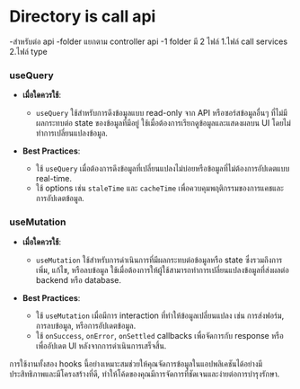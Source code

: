 # Directory is call api

-สำหรับต่อ api
-folder แยกตาม controller api
-1 folder มี 2 ไฟล์ 1.ไฟล์ call services 2.ไฟล์ type

### useQuery
- **เมื่อใดควรใช้**:
  - `useQuery` ใช้สำหรับการดึงข้อมูลแบบ read-only จาก API หรือซอร์สข้อมูลอื่นๆ ที่ไม่มีผลกระทบต่อ state ของข้อมูลที่มีอยู่ ใช้เมื่อต้องการเรียกดูข้อมูลและแสดงผลบน UI โดยไม่ทำการเปลี่ยนแปลงข้อมูล.

- **Best Practices**:
  - ใช้ `useQuery` เมื่อต้องการดึงข้อมูลที่เปลี่ยนแปลงไม่บ่อยหรือข้อมูลที่ไม่ต้องการอัปเดตแบบ real-time.
  - ใช้ options เช่น `staleTime` และ `cacheTime` เพื่อควบคุมพฤติกรรมของการแคชและการอัปเดตข้อมูล.

### useMutation
- **เมื่อใดควรใช้**:
  - `useMutation` ใช้สำหรับการดำเนินการที่มีผลกระทบต่อข้อมูลหรือ state ซึ่งรวมถึงการเพิ่ม, แก้ไข, หรือลบข้อมูล ใช้เมื่อต้องการให้ผู้ใช้สามารถทำการเปลี่ยนแปลงข้อมูลที่ส่งผลต่อ backend หรือ database.

- **Best Practices**:
  - ใช้ `useMutation` เมื่อมีการ interaction ที่ทำให้ข้อมูลเปลี่ยนแปลง เช่น การส่งฟอร์ม, การลบข้อมูล, หรือการอัปเดตข้อมูล.
  - ใช้ `onSuccess`, `onError`, `onSettled` callbacks เพื่อจัดการกับ response หรือเพื่ออัปเดต UI หลังจากการดำเนินการเสร็จสิ้น.

การใช้งานทั้งสอง hooks นี้อย่างเหมาะสมช่วยให้คุณจัดการข้อมูลในแอปพลิเคชันได้อย่างมีประสิทธิภาพและมีโครงสร้างที่ดี, ทำให้โค้ดของคุณมีการจัดการที่ชัดเจนและง่ายต่อการบำรุงรักษา.